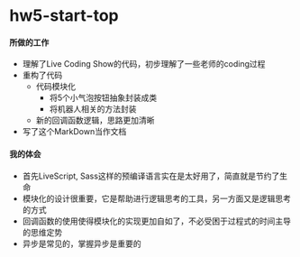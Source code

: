 # hw5-start-top
#### 所做的工作
* 理解了Live Coding Show的代码，初步理解了一些老师的coding过程
* 重构了代码
    * 代码模块化
        * 将5个小气泡按钮抽象封装成类
        * 将机器人相关的方法封装
    * 新的回调函数逻辑，思路更加清晰
* 写了这个MarkDown当作文档

#### 我的体会
* 首先LiveScript, Sass这样的预编译语言实在是太好用了，简直就是节约了生命
* 模块化的设计很重要，它是帮助进行逻辑思考的工具，另一方面又是逻辑思考的方式
* 回调函数的使用使得模块化的实现更加自如了，不必受困于过程式的时间主导的思维定势
* 异步是常见的，掌握异步是重要的
